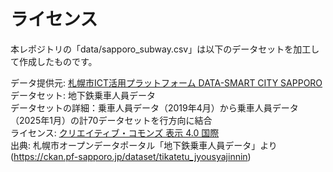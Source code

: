 # ライセンス

本レポジトリの「data/sapporo_subway.csv」は以下のデータセットを加工して作成したものです。


データ提供元: [札幌市ICT活用プラットフォーム DATA-SMART CITY SAPPORO](https://data.pf-sapporo.jp/)  
データセット: 地下鉄乗車人員データ  
データセットの詳細：乗車人員データ（2019年4月）から乗車人員データ（2025年1月）の計70データセットを行方向に結合  
ライセンス: [クリエイティブ・コモンズ 表示 4.0 国際](https://creativecommons.org/licenses/by/4.0/deed.ja)  
出典: 札幌市オープンデータポータル「地下鉄乗車人員データ」より (https://ckan.pf-sapporo.jp/dataset/tikatetu_jyousyajinnin)  